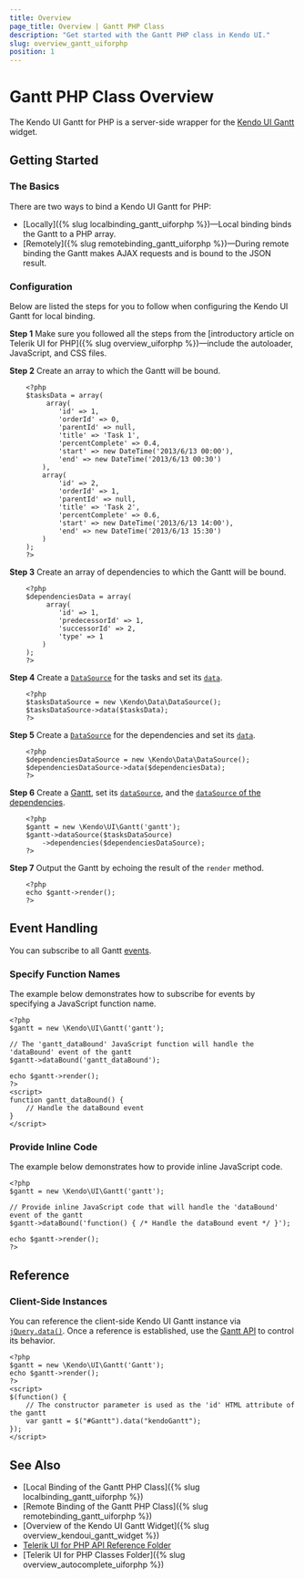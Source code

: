 ```yaml
---
title: Overview
page_title: Overview | Gantt PHP Class
description: "Get started with the Gantt PHP class in Kendo UI."
slug: overview_gantt_uiforphp
position: 1
---
```


# Gantt PHP Class Overview

The Kendo UI Gantt for PHP is a server-side wrapper for the [Kendo UI Gantt](/api/javascript/ui/gantt) widget.

## Getting Started

### The Basics

There are two ways to bind a Kendo UI Gantt for PHP:

* [Locally]({% slug localbinding_gantt_uiforphp %})&mdash;Local binding binds the Gantt to a PHP array.
* [Remotely]({% slug remotebinding_gantt_uiforphp %})&mdash;During remote binding the Gantt makes AJAX requests and is bound to the JSON result.

### Configuration

Below are listed the steps for you to follow when configuring the Kendo UI Gantt for local binding.

**Step 1** Make sure you followed all the steps from the [introductory article on Telerik UI for PHP]({% slug overview_uiforphp %})&mdash;include the autoloader, JavaScript, and CSS files.

**Step 2** Create an array to which the Gantt will be bound.



        <?php
        $tasksData = array(
             array(
                'id' => 1,
                'orderId' => 0,
                'parentId' => null,
                'title' => 'Task 1',
                'percentComplete' => 0.4,
                'start' => new DateTime('2013/6/13 00:00'),
                'end' => new DateTime('2013/6/13 00:30')
            ),
            array(
                'id' => 2,
                'orderId' => 1,
                'parentId' => null,
                'title' => 'Task 2',
                'percentComplete' => 0.6,
                'start' => new DateTime('2013/6/13 14:00'),
                'end' => new DateTime('2013/6/13 15:30')
            )
        );
        ?>

**Step 3** Create an array of dependencies to which the Gantt will be bound.



        <?php
        $dependenciesData = array(
             array(
                'id' => 1,
                'predecessorId' => 1,
                'successorId' => 2,
                'type' => 1
            )
        );
        ?>

**Step 4** Create a [`DataSource`](/api/php/Kendo/Data/DataSource) for the tasks and set its [`data`](/api/php/Kendo/Data/DataSource#data).



        <?php
        $tasksDataSource = new \Kendo\Data\DataSource();
        $tasksDataSource->data($tasksData);
        ?>

**Step 5** Create a [`DataSource`](/api/php/Kendo/Data/DataSource) for the dependencies and set its [`data`](/api/php/Kendo/Data/DataSource#data).



        <?php
        $dependenciesDataSource = new \Kendo\Data\DataSource();
        $dependenciesDataSource->data($dependenciesData);
        ?>

**Step 6** Create a [Gantt](/api/php/Kendo/UI/Gantt), set its [`dataSource`](/api/php/Kendo/UI/Gantt#datasource), and the [`dataSource` of the dependencies](/api/php/Kendo/UI/Gantt#dependencies).



        <?php
        $gantt = new \Kendo\UI\Gantt('gantt');
        $gantt->dataSource($tasksDataSource)
            ->dependencies($dependenciesDataSource);
        ?>

**Step 7** Output the Gantt by echoing the result of the `render` method.



        <?php
        echo $gantt->render();
        ?>

## Event Handling

You can subscribe to all Gantt [events](/api/javascript/ui/gantt#events).

### Specify Function Names

The example below demonstrates how to subscribe for events by specifying a JavaScript function name.



    <?php
    $gantt = new \Kendo\UI\Gantt('gantt');

    // The 'gantt_dataBound' JavaScript function will handle the 'dataBound' event of the gantt
    $gantt->dataBound('gantt_dataBound');

    echo $gantt->render();
    ?>
    <script>
    function gantt_dataBound() {
        // Handle the dataBound event
    }
    </script>

### Provide Inline Code

The example below demonstrates how to provide inline JavaScript code.



    <?php
    $gantt = new \Kendo\UI\Gantt('gantt');

    // Provide inline JavaScript code that will handle the 'dataBound' event of the gantt
    $gantt->dataBound('function() { /* Handle the dataBound event */ }');

    echo $gantt->render();
    ?>

<!--*-->
## Reference

### Client-Side Instances

You can reference the client-side Kendo UI Gantt instance via [`jQuery.data()`](https://api.jquery.com/jQuery.data/). Once a reference is established, use the [Gantt API](/api/javascript/ui/gantt#methods) to control its behavior.



    <?php
    $gantt = new \Kendo\UI\Gantt('Gantt');
    echo $gantt->render();
    ?>
    <script>
    $(function() {
        // The constructor parameter is used as the 'id' HTML attribute of the gantt
        var gantt = $("#Gantt").data("kendoGantt");
    });
    </script>

## See Also

* [Local Binding of the Gantt PHP Class]({% slug localbinding_gantt_uiforphp %})
* [Remote Binding of the Gantt PHP Class]({% slug remotebinding_gantt_uiforphp %})
* [Overview of the Kendo UI Gantt Widget]({% slug overview_kendoui_gantt_widget %})
* [Telerik UI for PHP API Reference Folder](/api/php/Kendo/UI/AutoComplete)
* [Telerik UI for PHP Classes Folder]({% slug overview_autocomplete_uiforphp %})
